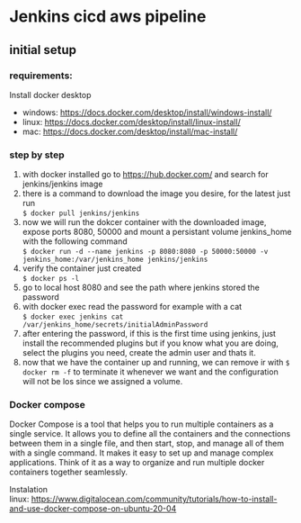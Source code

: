 # Jenkins cicd aws pipeline

## initial setup
### requirements:
Install docker desktop  
* windows: https://docs.docker.com/desktop/install/windows-install/   
* linux: https://docs.docker.com/desktop/install/linux-install/  
* mac: https://docs.docker.com/desktop/install/mac-install/
### step by step
1. with docker installed go to https://hub.docker.com/ and search for jenkins/jenkins image
2. there is a command to download the image you desire, for the latest just run  
`$ docker pull jenkins/jenkins`
3. now we will run the dokcer container with the downloaded image, expose ports 8080, 50000 and mount a persistant volume jenkins_home with the following command  
`$ docker run -d --name jenkins -p 8080:8080 -p 50000:50000 -v jenkins_home:/var/jenkins_home jenkins/jenkins`
4. verify the container just created  
`$ docker ps -l`
5. go to local host 8080 and see the path where jenkins stored the password
6. with docker exec read the password for example with a cat  
`$ docker exec jenkins cat /var/jenkins_home/secrets/initialAdminPassword`
7. after entering the password, if this is the first time using jenkins, just install the recommended plugins but if you know what you are doing, select the plugins you need, create the admin user and thats it.
8. now that we have the container up and running, we can remove ir with `$ docker rm -f` to terminate it whenever we want and the configuration will not be los since we assigned a volume. 
### Docker compose
Docker Compose is a tool that helps you to run multiple containers as a single service. It allows you to define all the containers and the connections between them in a single file, and then start, stop, and manage all of them with a single command. It makes it easy to set up and manage complex applications. Think of it as a way to organize and run multiple docker containers together seamlessly.

Instalation  
linux: https://www.digitalocean.com/community/tutorials/how-to-install-and-use-docker-compose-on-ubuntu-20-04  